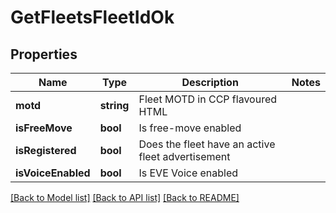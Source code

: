 # GetFleetsFleetIdOk

## Properties
Name | Type | Description | Notes
------------ | ------------- | ------------- | -------------
**motd** | **string** | Fleet MOTD in CCP flavoured HTML | 
**isFreeMove** | **bool** | Is free-move enabled | 
**isRegistered** | **bool** | Does the fleet have an active fleet advertisement | 
**isVoiceEnabled** | **bool** | Is EVE Voice enabled | 

[[Back to Model list]](../README.md#documentation-for-models) [[Back to API list]](../README.md#documentation-for-api-endpoints) [[Back to README]](../README.md)



